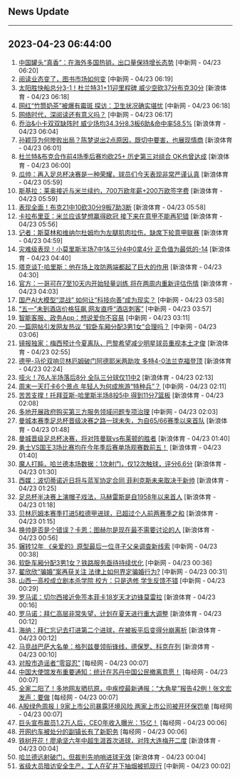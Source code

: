 ## News Update
---
2023-04-23 06:44:00
---
1. <a target="_blank" href="http://www.chinanews.com//cj/2023/04-23/9995006.shtml">中国罐头“真香”：在海外多国热销，出口量保持增长态势</a> [中新网 - 04/23 06:20]
2. <a target="_blank" href="http://www.chinanews.com//cj/2023/04-23/9995005.shtml">阅读业态变了，图书市场如何变</a> [中新网 - 04/23 06:19]
3. <a target="_blank" href="https://k.sina.cn/article_1293768870_4d1d58a60010126m0.html?from=sports&subch=nba">太阳胜快船总分3-1！杜兰特31+11迎里程碑 威少空砍37分布克30分</a> [新浪体育 - 04/23 06:18]
4. <a target="_blank" href="http://www.chinanews.com//cj/2023/04-23/9995004.shtml">网红“竹筒奶茶”被爆有霉斑 探访：卫生状况确实堪忧</a> [中新网 - 04/23 06:18]
5. <a target="_blank" href="http://www.chinanews.com//cul/2023/04-23/9995003.shtml">网络时代，深阅读还有意义吗？</a> [中新网 - 04/23 06:17]
6. <a target="_blank" href="https://k.sina.cn/article_2018499075_784fda0302001n07k.html?from=sports&subch=osport">乔治&小卡双双缺阵时 威少场均34.3分8.3板6助&命中率58.5%</a> [新浪体育 - 04/23 06:04]
7. <a target="_blank" href="https://k.sina.cn/article_1688096585_649e4f49020017hs8.html?from=sports&subch=osport">孙颖莎为何惨败出局？陈梦说出2点原因，既切中要害，也展现情商</a> [新浪体育 - 04/23 06:01]
8. <a target="_blank" href="https://k.sina.cn/article_2018499075_784fda0302001n07m.html?from=sports&subch=osport">杜兰特&布克合作前4场季后赛均砍25+ 历史第三对组合 OK也曾达成</a> [新浪体育 - 04/23 06:00]
9. <a target="_blank" href="https://k.sina.cn/article_2018499075_784fda0302001n07h.html?from=sports&subch=osport">瓜帅：再入足总杯决赛是一种荣耀，球员们今天表现非常严谨认真</a> [新浪体育 - 04/23 05:59]
10. <a target="_blank" href="https://k.sina.cn/article_2018499075_784fda0302001n07i.html?from=sports&subch=osport">斯基拉：莱奥接近与米兰续约，700万欧年薪+200万欧签字费</a> [新浪体育 - 04/23 05:59]
11. <a target="_blank" href="https://k.sina.cn/article_2018499075_784fda0302001n07l.html?from=sports&subch=osport">表现全面！布克21中10砍30分9板7助3断</a> [新浪体育 - 04/23 05:58]
12. <a target="_blank" href="https://k.sina.cn/article_2018499075_784fda0302001n07g.html?from=sports&subch=osport">卡拉布里亚：米兰应该梦想赢得欧冠 接下来在意甲不能再犯错</a> [新浪体育 - 04/23 05:56]
13. <a target="_blank" href="https://k.sina.cn/article_2018499075_784fda0302001n06n.html?from=sports&subch=osport">记者：斯莫林和维纳尔杜姆均为左腿肌肉拉伤，缺席下轮意甲联赛</a> [新浪体育 - 04/23 04:59]
14. <a target="_blank" href="https://k.sina.cn/article_2018499075_784fda0302001n06k.html?from=sports&subch=osport">灾难级表现！小莫里斯半场7中1&三分4中0拿4分 正负值为最低的-14</a> [新浪体育 - 04/23 04:40]
15. <a target="_blank" href="https://k.sina.cn/article_2018499075_784fda0302001n06i.html?from=sports&subch=osport">塔克谈T-哈里斯：他在场上攻防两端都起了巨大的作用</a> [新浪体育 - 04/23 04:30]
16. <a target="_blank" href="https://k.sina.cn/article_2018499075_784fda0302001n06e.html?from=sports&subch=osport">官方：一哥可在7至10天内开始轻量训练 将在两周内重新评估伤情</a> [新浪体育 - 04/23 04:03]
17. <a target="_blank" href="http://www.chinanews.com//sh/2023/04-23/9995001.shtml">国产AI大模型“混战” 如何让“科技向善”成为现实？</a> [中新网 - 04/23 03:58]
18. <a target="_blank" href="http://www.chinanews.com//cj/2023/04-23/9995000.shtml">“五一”未到酒店价格狂飙 网友直呼“酒店刺客”</a> [中新网 - 04/23 03:57]
19. <a target="_blank" href="http://www.chinanews.com//cj/2023/04-23/9994998.shtml">智能客服、政务App：想说爱你不容易</a> [中新网 - 04/23 03:11]
20. <a target="_blank" href="http://www.chinanews.com//sh/2023/04-23/9994997.shtml">一篇网帖引发网友热议 “软卧车厢分配3男1女”合理吗？</a> [中新网 - 04/23 03:06]
21. <a target="_blank" href="https://k.sina.cn/article_2018499075_784fda0302001n05m.html?from=sports&subch=osport">镜报独家：梅西预计今夏离队，巴黎希望减少明星球员重视本土才俊</a> [新浪体育 - 04/23 02:55]
22. <a target="_blank" href="https://k.sina.cn/article_2018499075_784fda0302001n05h.html?from=sports&subch=osport">德甲-马伦双响贝林厄姆破门阿德耶米两助攻 多特4-0法兰克福登顶</a> [新浪体育 - 04/23 02:24]
23. <a target="_blank" href="https://k.sina.cn/article_2018499075_784fda0302001n05a.html?from=sports&subch=osport">哑火！76人半场落后8分 全队三分球仅11中2</a> [新浪体育 - 04/23 02:13]
24. <a target="_blank" href="http://www.chinanews.com//sh/2023/04-23/9994994.shtml">周末一天打卡6个景点 年轻人为何成旅游“特种兵”？</a> [中新网 - 04/23 02:11]
25. <a target="_blank" href="https://k.sina.cn/article_2018499075_784fda0302001n05b.html?from=sports&subch=osport">苦苦支撑！托拜亚斯-哈里斯半场8投5中 得到11分7篮板</a> [新浪体育 - 04/23 02:08]
26. <a target="_blank" href="http://www.chinanews.com//gn/2023/04-23/9994992.shtml">多地开展政府购买第三方服务领域问题专项治理</a> [中新网 - 04/23 02:03]
27. <a target="_blank" href="https://k.sina.cn/article_2018499075_784fda0302001n050.html?from=sports&subch=osport">曼城本赛季足总杯晋级决赛之路一球未失，为自65/66赛季以来首队</a> [新浪体育 - 04/23 01:48]
28. <a target="_blank" href="https://k.sina.cn/article_2018499075_784fda0302001n04u.html?from=sports&subch=osport">曼城晋级足总杯决赛，将对阵曼联vs布莱顿的胜者</a> [新浪体育 - 04/23 01:40]
29. <a target="_blank" href="https://k.sina.cn/article_2018499075_784fda0302001n04w.html?from=sports&subch=osport">勇士VS国王3场比赛均在今年季后赛单场观赛数前五！</a> [新浪体育 - 04/23 01:40]
30. <a target="_blank" href="https://k.sina.cn/article_2018499075_784fda0302001n04q.html?from=sports&subch=osport">魔人打盹，哈兰德本场数据：1次射门，仅12次触球，评分6.6分</a> [新浪体育 - 04/23 01:30]
31. <a target="_blank" href="https://k.sina.cn/article_2018499075_784fda0302001n04p.html?from=sports&subch=osport">西媒：波切蒂诺近日将与蓝军协定合同 菲利克斯未来取决于新帅</a> [新浪体育 - 04/23 01:25]
32. <a target="_blank" href="https://k.sina.cn/article_2018499075_784fda0302001n04k.html?from=sports&subch=osport">足总杯半决赛上演帽子戏法，马赫雷斯是自1958年以来首人</a> [新浪体育 - 04/23 01:18]
33. <a target="_blank" href="https://k.sina.cn/article_2018499075_784fda0302001n04j.html?from=sports&subch=osport">贝林厄姆本赛季打进5粒德甲进球，已超过个人前两赛季之和</a> [新浪体育 - 04/23 01:15]
34. <a target="_blank" href="https://k.sina.cn/article_2018499075_784fda0302001n044.html?from=sports&subch=osport">换帅是否是个错误？卡恩：图赫尔是现在最不需要讨论的人</a> [新浪体育 - 04/23 00:56]
35. <a target="_blank" href="http://www.chinanews.com//sh/2023/04-23/9994990.shtml">辗转12年 《亲爱的》原型最后一位寻子父亲调查新线索</a> [中新网 - 04/23 00:38]
36. <a target="_blank" href="http://www.chinanews.com//sh/2023/04-23/9994989.shtml">软卧车厢分配3男1女？铁路服务亟待持续优化</a> [中新网 - 04/23 00:36]
37. <a target="_blank" href="http://www.chinanews.com//sh/2023/04-23/9994986.shtml">翟欣欣“骗婚”案再获关注 法律上如何界定骗婚行为?</a> [中新网 - 04/23 00:31]
38. <a target="_blank" href="http://www.chinanews.com//sh/2023/04-23/9994985.shtml">山西一高校成立剧本杀学院 校方：只是选修 学生反馈不错</a> [中新网 - 04/23 00:29]
39. <a target="_blank" href="https://k.sina.cn/article_2018499075_784fda0302001n03l.html?from=sports&subch=osport">罗马诺：切尔西接近免签本菲卡18岁天才边锋莫雷拉</a> [新浪体育 - 04/23 00:16]
40. <a target="_blank" href="https://k.sina.cn/article_2018499075_784fda0302001n03j.html?from=sports&subch=osport">罗马诺：拜仁高层非常失望，计划在夏天进行重大调整</a> [新浪体育 - 04/23 00:12]
41. <a target="_blank" href="https://k.sina.cn/article_2018499075_784fda0302001n03i.html?from=sports&subch=osport">海纳：拜仁忘记去打进第二个进球，在被扳平后变得分崩离析</a> [新浪体育 - 04/23 00:12]
42. <a target="_blank" href="https://k.sina.cn/article_2018499075_784fda0302001n03h.html?from=sports&subch=osport">马竞战巴萨大名单：格列兹曼领衔锋线，德保罗、科克在列</a> [新浪体育 - 04/23 00:10]
43. <a target="_blank" href="https://www.nbd.com.cn/articles/2023-04-23/2775069.html">对股市造谣者“零容忍”</a> [每经网 - 04/23 00:07]
44. <a target="_blank" href="https://www.nbd.com.cn/articles/2023-04-23/2775064.html">中国大使馆发布重要通知：统计在苏丹中国公民撤离意愿！</a> [每经网 - 04/23 00:07]
45. <a target="_blank" href="https://www.nbd.com.cn/articles/2023-04-23/2775068.html">全家二阳了！多地网友晒抗原，中疾控最新通报：“大角星”报告42例！张文宏发声：要做</a> [每经网 - 04/23 00:07]
46. <a target="_blank" href="https://www.nbd.com.cn/articles/2023-04-23/2775067.html">A股绿色周报丨9家上市公司暴露环境风险 两家上市公司被开环保罚单</a> [每经网 - 04/23 00:07]
47. <a target="_blank" href="https://www.nbd.com.cn/articles/2023-04-23/2775066.html">巨头宣布裁员1.2万人后，CEO年收入曝光：15亿！</a> [每经网 - 04/23 00:06]
48. <a target="_blank" href="https://www.nbd.com.cn/articles/2023-04-23/2775065.html">开网约车被处分的副镇长有了新职务</a> [每经网 - 04/23 00:06]
49. <a target="_blank" href="https://k.sina.cn/article_2018499075_784fda0302001n03g.html?from=sports&subch=osport">铁树开花！廖承坚六年中超生涯首次进球，对阵大连梅开二度</a> [新浪体育 - 04/23 00:04]
50. <a target="_blank" href="https://k.sina.cn/article_2018499075_784fda0302001n039.html?from=sports&subch=osport">哈兰德远射破门，但裁判先响哨进球无效</a> [新浪体育 - 04/23 00:04]
51. <a target="_blank" href="http://www.chinanews.com//sh/2023/04-23/9994983.shtml">省级大员暗访安全生产，工人在矿井下抽烟被抓现行</a> [中新网 - 04/23 00:02]
